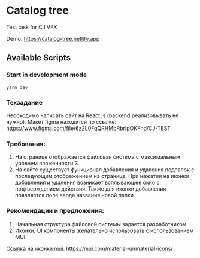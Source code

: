 # Catalog tree

Test task for CJ VFX

Demo: https://catalog-tree.netlify.app

## Available Scripts

### Start in development mode

```
yarn dev
```

### Техзадание

Необходимо написать сайт на React js (backend реализовывать не нужно). Макет figma находится по ссылке: https://www.figma.com/file/6z2L0FqQRHMbRbrIpOKFhd/CJ-TEST

### Требования:

1. На странице отображается файловая система с максимальным уровнем вложенности 3.
2. На сайте существует функционал добавления и удаления подпапок с последующим отображением на странице. При нажатии на иконки добавления и удаления возникает всплывающее окно с подтверждением действия. Также для иконки добавления появляется поле ввода названия новой папки.

### Рекомендации и предложения:

1. Начальная структура файловой системы задается разработчиком.
2. Иконки, UI компоненты желательно использовать с использованием MUI.

Ссылка на иконки mui: https://mui.com/material-ui/material-icons/
